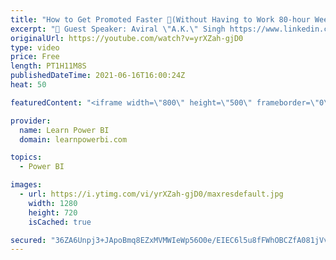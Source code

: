 ```yaml
---
title: "How to Get Promoted Faster 🚀(Without Having to Work 80-hour Weeks!) #TalkPowerBI"
excerpt: "👤 Guest Speaker: Aviral \"A.K.\" Singh https://www.linkedin.com/in/aksingh-gm  00:00:00 Intro 00:03:00 Speaker Introduction 00:06:09 Legal Disclaimer 00:07:23 Why do you wish to get promoted? Which is important to you? 00:12:19 Drivers for a faster promotion 00:15:18 Organization Type 00:18:08 Boss &"
originalUrl: https://youtube.com/watch?v=yrXZah-gjD0
type: video
price: Free
length: PT1H11M8S
publishedDateTime: 2021-06-16T16:00:24Z
heat: 50

featuredContent: "<iframe width=\"800\" height=\"500\" frameborder=\"0\" src=\"https://www.youtube.com/embed/yrXZah-gjD0\" allow=\"accelerometer; autoplay; encrypted-media; gyroscope; picture-in-picture\" allowfullscreen></iframe>"

provider:
  name: Learn Power BI
  domain: learnpowerbi.com

topics:
  - Power BI

images:
  - url: https://i.ytimg.com/vi/yrXZah-gjD0/maxresdefault.jpg
    width: 1280
    height: 720
    isCached: true

secured: "36ZA6Unpj3+JApoBmq8EZxMVMWIeWp56O0e/EIEC6l5u8fFWhOBCZfA081jVvKE91pWlkf/GZl0rHN2avgKCiLs4cUqwaXxws/1IsQ8idDBJfUyyR6lB40McaO51mGXIsfqE5akgG7bhPtlwe600Xl3bcgl7lYvt4nwZru1sJbvmHVwKXQK1tOgPPl+as34JnezGedJsaGO1NW0h5vNWQulMsFYTBhJv6ZW+9O+pZS5h78IB8+qOzNnedVimx+CG23EjMt0bEeMGguW/sKGKk1lJyQrIfjJOzI2uD9NExEqAfUvnvC5FDGA8vSZvgTEMV7vKUe0xAl7znkhyYHiZeTiYDWLui5Pnew12w3MVk65bbRrwy75boyX1Im3CuVxiN1cMiTl2at9j/EcLDs4Ol6woGfOiUHXARjxZ6lscgBE=;/D4wKZk2wktQVyz2WJJUPQ=="
---
```


